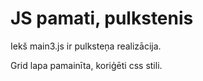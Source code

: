 # JS pamati, pulkstenis
Iekš main3.js ir pulksteņa realizācija.

Grid lapa pamainīta, koriģēti css stili.
